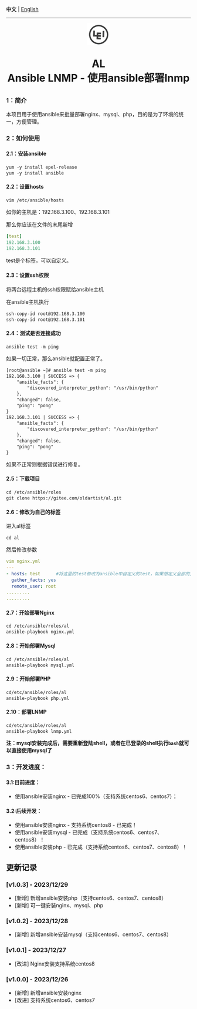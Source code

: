 **中文** | [English](README_en.md)

--------

<p align="center">
	<img src="images/lei.jpg" width="60" height="60">
</p>
<h1 align="center" style="margin: 30px 0 30px; font-weight: bold;">AL<br/>Ansible LNMP - 使用ansible部署lnmp</h1>

### 1：简介

本项目用于使用ansible来批量部署nginx、mysql、php，目的是为了环境的统一，方便管理。

### 2：如何使用

#### 2.1：安装ansible

```
yum -y install epel-release
yum -y install ansible
```

#### 2.2：设置hosts

```
vim /etc/ansible/hosts
```

如你的主机是：192.168.3.100、192.168.3.101

那么你应该在文件的末尾新增

```yaml
[test]
192.168.3.100
192.168.3.101
```

test是个标签，可以自定义。

#### 2.3：设置ssh权限

将两台远程主机的ssh权限赋给ansible主机

在ansible主机执行

```shell
ssh-copy-id root@192.168.3.100
ssh-copy-id root@192.168.3.101
```

#### 2.4：测试是否连接成功

```
ansible test -m ping
```

如果一切正常，那么ansible就配置正常了。

```shell
[root@ansible ~]# ansible test -m ping
192.168.3.100 | SUCCESS => {
    "ansible_facts": {
        "discovered_interpreter_python": "/usr/bin/python"
    }, 
    "changed": false, 
    "ping": "pong"
}
192.168.3.101 | SUCCESS => {
    "ansible_facts": {
        "discovered_interpreter_python": "/usr/bin/python"
    }, 
    "changed": false, 
    "ping": "pong"
}
```

如果不正常则根据错误进行修复。

#### 2.5：下载项目

```
cd /etc/ansible/roles
git clone https://gitee.com/oldartist/al.git
```

#### 2.6：修改为自己的标签

进入al标签

```
cd al
```

然后修改参数

```yaml
vim nginx.yml
---
- hosts: test      #将这里的test修改为ansible中自定义的test，如果想定义全部的主机，那么就使用all也可以
  gather_facts: yes
  remote_user: root
.........
.........
```

#### 2.7：开始部署Nginx

```
cd /etc/ansible/roles/al
ansible-playbook nginx.yml
```

#### 2.8：开始部署Mysql

```
cd /etc/ansible/roles/al
ansible-playbook mysql.yml
```

#### 2.9：开始部署PHP

```
cd/etc/ansible/roles/al
ansible-playbook php.yml
```

#### 2.10：部署LNMP

```
cd/etc/ansible/roles/al
ansible-playbook lnmp.yml
```

**注：mysql安装完成后，需要重新登陆shell，或者在已登录的shell执行`bash`就可以直接使用mysql了**

### 3：开发进度：

#### 3.1:目前进度：

- 使用ansible安装nginx - 已完成100%（支持系统centos6、centos7）；

#### 3.2:后续开发：

- 使用ansible安装nginx - 支持系统centos8 - 已完成！
- 使用ansible安装mysql - 已完成（支持系统centos6、centos7、centos8）！
- 使用ansible安装php - 已完成（支持系统centos6、centos7、centos8）！



## 更新记录

### [v1.0.3] - 2023/12/29

- [新增] 新增ansible安装php（支持centos6、centos7、centos8）
- [新增] 可一键安装nginx、mysql、php

### [v1.0.2] - 2023/12/28

- [新增] 新增ansible安装mysql（支持centos6、centos7、centos8）

### [v1.0.1] - 2023/12/27

- [改进] Nginx安装支持系统centos8

### [v1.0.0] - 2023/12/26

- [新增] 新增ansible安装nginx
- [改进] 支持系统centos6、centos7


